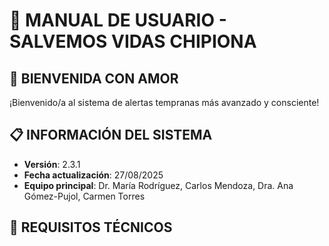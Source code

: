 # 📖 MANUAL DE USUARIO - SALVEMOS VIDAS CHIPIONA

## 🌟 BIENVENIDA CON AMOR
¡Bienvenido/a al sistema de alertas tempranas más avanzado y consciente!

## 📋 INFORMACIÓN DEL SISTEMA
- **Versión**: 2.3.1
- **Fecha actualización**: 27/08/2025
- **Equipo principal**: Dr. María Rodríguez, Carlos Mendoza, Dra. Ana Gómez-Pujol, Carmen Torres

## 🔧 REQUISITOS TÉCNICOS

